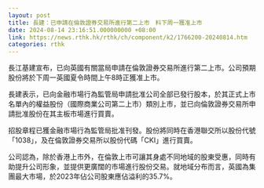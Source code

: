 ```yaml
---
layout: post
title: 長建：已申請在倫敦證券交易所進行第二上市　料下周一獲准上市
date: 2024-08-14 23:16:51.000000000 +08:00
link: https://news.rthk.hk/rthk/ch/component/k2/1766200-20240814.htm
categories: rthk
---
```


長江基建宣布，已向英國有關當局申請在倫敦證券交易所進行第二上市。公司預期股份將於下周一英國夏令時間上午8時正獲准上市。

長建表示，已向金融市場行為監管局申請批准公司全部已發行股本，於其正式上市名單內的權益股份（國際商業公司第二上市）類別上市，並已向倫敦證券交易所申請批准股份在其主板市場進行買賣。

招股章程已獲金融市場行為監管局批准刊發。股份將同時在香港聯交所以股份代號「1038」，及在倫敦證券交易所以股份代碼「CKI」進行買賣。

公司認為，除於香港上市外，在倫敦上市可讓其身處不同地域的股東受惠，同時有助提升公司形象，並提供更廣闊的市場進行股份交易。就地域分布而言，英國為集團最大市場，於2023年佔公司股東應佔溢利的35.7%。
